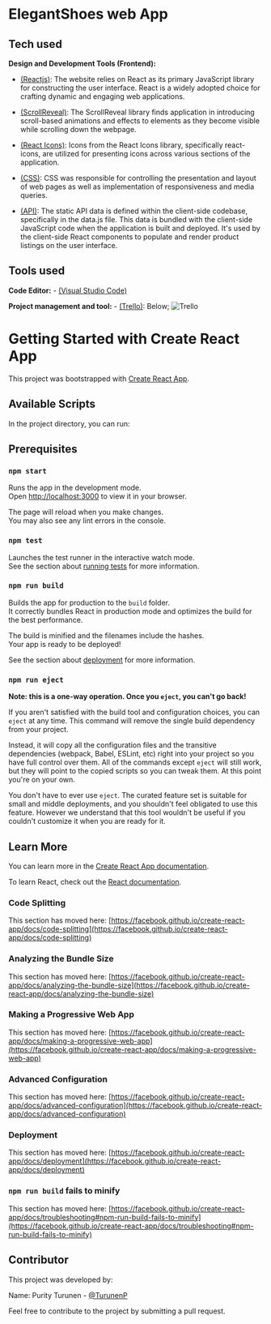 # ElegantShoes web App

## Tech used

**Design and Development Tools (Frontend):** 
- [(Reactjs)](https://react.dev/): The website relies on React as its primary JavaScript library for constructing the user interface. React is a widely adopted choice for crafting dynamic and engaging web applications.

 - [(ScrollReveal)](https://scrollrevealjs.org/): The ScrollReveal library finds application in introducing scroll-based animations and effects to elements as they become visible while scrolling down the webpage.

 - [(React Icons)](https://react-icons.github.io/react-icons/): Icons from the React Icons library, specifically react-icons, are utilized for presenting icons across various sections of the application.

- [(CSS)](https://web.dev/learn/css/): CSS was responsible for controlling the presentation and layout of web pages as well as implementation of responsiveness and media queries.

- [(API)](https://www.mulesoft.com/resources/api/what-is-an-api): The static API data is defined within the client-side codebase, specifically in the data.js file. This data is bundled with the client-side JavaScript code when the application is built and deployed. It's used by the client-side React components to populate and render product listings on the user interface.


## Tools used
**Code Editor:** - [(Visual Studio Code)](https://code.visualstudio.com/)

**Project management and tool:**  - [(Trello)](https://trello.com/templates/project-management): Below;
![Trello](https://github.com/TurunenP/NewsApp/assets/43337898/60f2f037-2df6-401d-ac3e-a43c15310d92)


# Getting Started with Create React App

This project was bootstrapped with [Create React App](https://github.com/facebook/create-react-app).

## Available Scripts

In the project directory, you can run:

## Prerequisites
### `npm start`

Runs the app in the development mode.\
Open [http://localhost:3000](http://localhost:3000) to view it in your browser.

The page will reload when you make changes.\
You may also see any lint errors in the console.

### `npm test`

Launches the test runner in the interactive watch mode.\
See the section about [running tests](https://facebook.github.io/create-react-app/docs/running-tests) for more information.

### `npm run build`

Builds the app for production to the `build` folder.\
It correctly bundles React in production mode and optimizes the build for the best performance.

The build is minified and the filenames include the hashes.\
Your app is ready to be deployed!

See the section about [deployment](https://facebook.github.io/create-react-app/docs/deployment) for more information.

### `npm run eject`

**Note: this is a one-way operation. Once you `eject`, you can't go back!**

If you aren't satisfied with the build tool and configuration choices, you can `eject` at any time. This command will remove the single build dependency from your project.

Instead, it will copy all the configuration files and the transitive dependencies (webpack, Babel, ESLint, etc) right into your project so you have full control over them. All of the commands except `eject` will still work, but they will point to the copied scripts so you can tweak them. At this point you're on your own.

You don't have to ever use `eject`. The curated feature set is suitable for small and middle deployments, and you shouldn't feel obligated to use this feature. However we understand that this tool wouldn't be useful if you couldn't customize it when you are ready for it.

## Learn More

You can learn more in the [Create React App documentation](https://facebook.github.io/create-react-app/docs/getting-started).

To learn React, check out the [React documentation](https://reactjs.org/).

### Code Splitting

This section has moved here: [https://facebook.github.io/create-react-app/docs/code-splitting](https://facebook.github.io/create-react-app/docs/code-splitting)

### Analyzing the Bundle Size

This section has moved here: [https://facebook.github.io/create-react-app/docs/analyzing-the-bundle-size](https://facebook.github.io/create-react-app/docs/analyzing-the-bundle-size)

### Making a Progressive Web App

This section has moved here: [https://facebook.github.io/create-react-app/docs/making-a-progressive-web-app](https://facebook.github.io/create-react-app/docs/making-a-progressive-web-app)

### Advanced Configuration

This section has moved here: [https://facebook.github.io/create-react-app/docs/advanced-configuration](https://facebook.github.io/create-react-app/docs/advanced-configuration)

### Deployment

This section has moved here: [https://facebook.github.io/create-react-app/docs/deployment](https://facebook.github.io/create-react-app/docs/deployment)

### `npm run build` fails to minify

This section has moved here: [https://facebook.github.io/create-react-app/docs/troubleshooting#npm-run-build-fails-to-minify](https://facebook.github.io/create-react-app/docs/troubleshooting#npm-run-build-fails-to-minify)

## Contributor
This project was developed by:

Name: Purity Turunen - [@TurunenP](https://github.com/TurunenP/ElegantShoes.git)

Feel free to contribute to the project by submitting a pull request.
